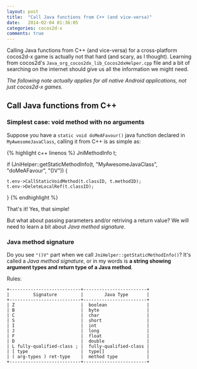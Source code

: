 ```yaml
---
layout: post
title:  "Call Java functions from C++ (and vice-versa)"
date:   2014-02-04 01:36:05
categories: cocos2d-x
comments: true
---
```


Calling Java functions from C++ (and vice-versa) for a cross-platform cocos2d-x game is actually not that hard (and scary, as I thought). Learning from cocos2d's `Java_org_cocos2dx_lib_Cocos2dxHelper.cpp` file and a bit of searching on the internet should give us all the information we might need.

_The following note actually applies for all native Android applications, not just cocos2d-x games._

## Call Java functions from C++

### Simplest case: void method with no arguments

Suppose you have a `static void doMeAFavour()` java function declared in `MyAwesomeJavaClass`, calling it from C++ is as simple as:

{% highlight c++ linenos %}
JniMethodInfo t;

if (JniHelper::getStaticMethodInfo(t,
  "MyAwesomeJavaClass",
  "doMeAFavour",
  "()V")) {

    t.env->CallStaticVoidMethod(t.classID, t.methodID);
    t.env->DeleteLocalRef(t.classID);
}
{% endhighlight %}


That's it! Yes, that simple!

But what about passing parameters and/or retriving a return value? We will need to learn a bit about _Java method signature_.

### Java method signature

Do you see `"()V"` part when we call `JniHelper::getStaticMethodInfo()`? It's called a _Java method signature_, or in my words is **a  string showing argument types and return type of a Java method**.

Rules:

    +---------------------------+------------------------+
    |         Signature         |        Java Type       |
    +---------------------------+------------------------+
    | Z                         |  boolean               |
    | B                         |  byte                  |
    | C                         |  char                  |
    | S                         |  short                 |
    | I                         |  int                   |
    | J                         |  long                  |
    | F                         |  float                 |
    | D                         |  double                |
    | L fully-qualified-class ; |  fully-qualified-class |
    | [ type                    |  type[]                |
    | ( arg-types ) ret-type    |  method type           |
    +---------------------------+------------------------+

